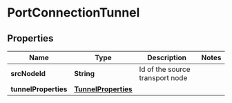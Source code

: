 # PortConnectionTunnel

## Properties
Name | Type | Description | Notes
------------ | ------------- | ------------- | -------------
**srcNodeId** | **String** | Id of the source transport node | 
**tunnelProperties** | [**TunnelProperties**](TunnelProperties.md) |  | 

